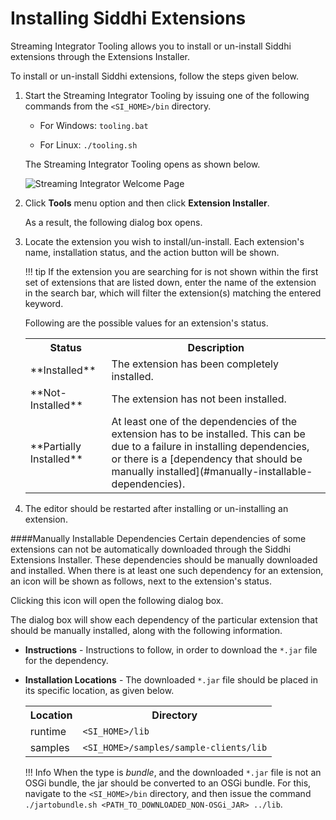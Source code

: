 # Installing Siddhi Extensions

Streaming Integrator Tooling allows you to install or un-install Siddhi extensions through the Extensions Installer.

To install or un-install Siddhi extensions, follow the steps given below.

1. Start the Streaming Integrator Tooling by issuing one of the following commands from the `<SI_HOME>/bin` directory.

    - For Windows: `tooling.bat`

    - For Linux: `./tooling.sh`

    The Streaming Integrator Tooling opens as shown below.

    ![Streaming Integrator Welcome Page](../images/exporting-Siddhi-Applications/SI-Welcome_Page.png)

2. Click **Tools** menu option and then click **Extension Installer**. 
    
    <!-- // TODO insert tools menu image -->

    As a result, the following dialog box opens.

    <!-- // TODO insert dialog -->

3. Locate the extension you wish to install/un-install. Each extension's name, installation status, and the action button will be shown.

    !!! tip
        If the extension you are searching for is not shown within the first set of extensions that are listed down, enter the name of the extension in the search bar, which will filter the extension(s) matching the entered keyword.
        
    <!-- // TODO insert search keyword-filtered extension -->
    
    Following are the possible values for an extension's status.
    <table>
        <tr>
            <th>Status</th>
            <th>Description</th>
        </tr>
        <tr>
            <td>**Installed**</td>
            <td>The extension has been completely installed.</td>
        </tr>
        <tr>
            <td>**Not-Installed**</td>
            <td>The extension has not been installed.</td>
        </tr>
        <tr>
            <td>**Partially Installed**</td>
            <td>
                At least one of the dependencies of the extension has to be installed. This can be due to a failure in installing dependencies, or there is a [dependency that should be manually installed](#manually-installable-dependencies).
            </td>
        </tr>
    </table>

4. The editor should be restarted after installing or un-installing an extension.

####Manually Installable Dependencies
Certain dependencies of some extensions can not be automatically downloaded through the Siddhi Extensions Installer. These dependencies should be manually downloaded and installed. When there is at least one such dependency for an extension, an icon will be shown as follows, next to the extension's status.
    
<!-- // TODO insert Extension row with (i) image -->

Clicking this icon will open the following dialog box.
    
<!-- // TODO insert manually installable instructions dialog image -->

The dialog box will show each dependency of the particular extension that should be manually installed, along with the following information.

- **Instructions** - Instructions to follow, in order to download the `*.jar` file for the dependency.
- **Installation Locations** - The downloaded `*.jar` file should be placed in its specific location, as given below.

    <table>
        <tr>
            <th>Location</th>
            <th>Directory</th>
        </tr>
        <tr>
            <td>runtime</td>
            <td>
                <code>&lt;SI_HOME&gt;/lib</code>
            </td>
        </tr>
        <tr>
            <td>samples</td>
            <td>
                <code>&lt;SI_HOME&gt;/samples/sample-clients/lib</code>
            </td>
        </tr>
    </table>

    !!! Info
        When the type is _bundle_, and the downloaded `*.jar` file is not an OSGi bundle, the jar should be converted to an OSGi bundle. For this, navigate to the `<SI_HOME>/bin` directory, and then issue the command `./jartobundle.sh <PATH_TO_DOWNLOADED_NON-OSGi_JAR> ../lib`.